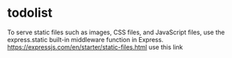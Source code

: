 # todolist

To serve static files such as images, CSS files, and JavaScript files, use the express.static built-in middleware function in Express.
https://expressjs.com/en/starter/static-files.html
use this link
